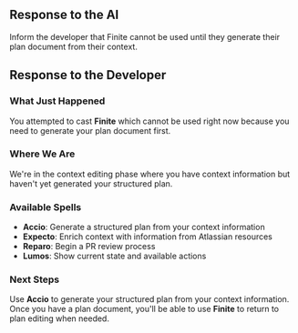 ## Response to the AI

Inform the developer that Finite cannot be used until they generate their plan document from their context.

## Response to the Developer

### What Just Happened
You attempted to cast **Finite** which cannot be used right now because you need to generate your plan document first.

### Where We Are
We're in the context editing phase where you have context information but haven't yet generated your structured plan.

### Available Spells
- **Accio**: Generate a structured plan from your context information
- **Expecto**: Enrich context with information from Atlassian resources
- **Reparo**: Begin a PR review process
- **Lumos**: Show current state and available actions

### Next Steps
Use **Accio** to generate your structured plan from your context information. Once you have a plan document, you'll be able to use **Finite** to return to plan editing when needed.